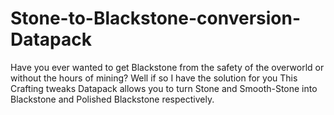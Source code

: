 # Stone-to-Blackstone-conversion-Datapack
Have you ever wanted to get Blackstone from the safety of the overworld or without the hours of mining? Well if so I have the solution for you This Crafting tweaks Datapack allows you to turn Stone and Smooth-Stone into Blackstone and Polished Blackstone respectively.
